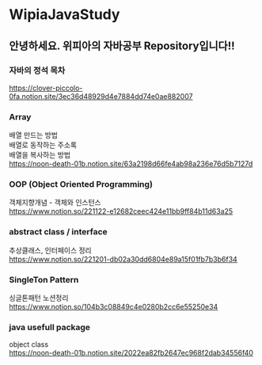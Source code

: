 # WipiaJavaStudy

## 안녕하세요. 위피아의 자바공부 Repository입니다!! 
### 자바의 정석 목차
https://clover-piccolo-0fa.notion.site/3ec36d48929d4e7884dd74e0ae882007 

### Array
배열 만드는 방법
</br> 배열로 동작하는 주소록
</br> 배열을 복사하는 방법
</br>https://noon-death-01b.notion.site/63a2198d66fe4ab98a236e76d5b7127d

### OOP (Object Oriented Programming)
객체지향개념 - 객체와 인스턴스
<br>https://www.notion.so/221122-e12682ceec424e11bb9ff84b11d63a25

### abstract class / interface
추상클래스, 인터페이스 정리
<br>https://www.notion.so/221201-db02a30dd6804e89a15f01fb7b3b6f34


### SingleTon Pattern
싱글톤패턴 노션정리
</br>https://www.notion.so/104b3c08849c4e0280b2cc6e55250e34


### java usefull package
object class
</br>https://noon-death-01b.notion.site/2022ea82fb2647ec968f2dab34556f40





#

